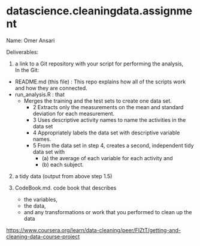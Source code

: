 # datascience.cleaningdata.assignment
Name: Omer Ansari

Deliverables:

1) a link to a Git repository with your script for performing the analysis,  
In the Git:
  - README.md (this file) : This repo explains how all of the scripts work and how they are connected.
  - run_analysis.R : that 
  	- Merges the training and the test sets to create one data set.
		- 2 Extracts only the measurements on the mean and standard deviation for each measurement.
		- 3 Uses descriptive activity names to name the activities in the data set
		- 4 Appropriately labels the data set with descriptive variable names.
		- 5 From the data set in step 4, creates a second, independent tidy data set with 
			- (a) the average of each variable for each activity and
			- (b) each subject.

2) a tidy data (output from above step 1.5)
		
3) CodeBook.md. code book that describes 
    - the variables, 
    - the data, 
    - and any transformations or work that you performed to clean up the data

https://www.coursera.org/learn/data-cleaning/peer/FIZtT/getting-and-cleaning-data-course-project
